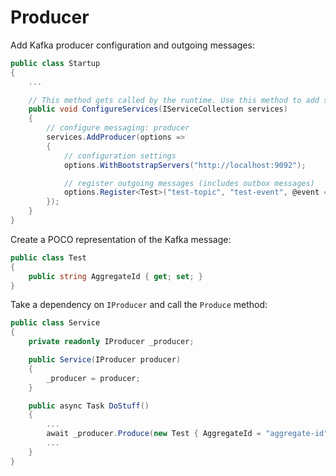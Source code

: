 # Producer

Add Kafka producer configuration and outgoing messages:

```csharp
public class Startup
{
    ...

    // This method gets called by the runtime. Use this method to add services to the container.
    public void ConfigureServices(IServiceCollection services)
    {
        // configure messaging: producer
        services.AddProducer(options =>
        {
            // configuration settings
            options.WithBootstrapServers("http://localhost:9092");

            // register outgoing messages (includes outbox messages)
            options.Register<Test>("test-topic", "test-event", @event => @event.AggregateId);
        });
    }
}
```

Create a POCO representation of the Kafka message:

```csharp
public class Test
{
    public string AggregateId { get; set; }
}
```

Take a dependency on  `IProducer` and call the `Produce` method:

```csharp
public class Service
{
    private readonly IProducer _producer;

    public Service(IProducer producer)
    {
        _producer = producer;
    }

    public async Task DoStuff()
    {
        ...
        await _producer.Produce(new Test { AggregateId = "aggregate-id" });
        ...
    }
}
```
